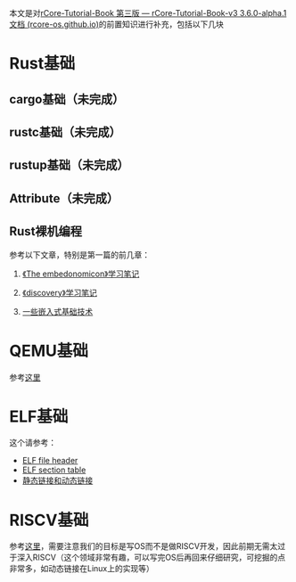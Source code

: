 本文是对[rCore-Tutorial-Book 第三版 — rCore-Tutorial-Book-v3 3.6.0-alpha.1 文档 (rcore-os.github.io)](https://rcore-os.github.io/rCore-Tutorial-Book-v3/index.html)的前置知识进行补充，包括以下几块

# Rust基础

## cargo基础（未完成）

## rustc基础（未完成）

## rustup基础（未完成）

## Attribute（未完成）



## Rust裸机编程

参考以下文章，特别是第一篇的前几章：

1. [《The embedonomicon》学习笔记](../embed_with_rust//embedonomicon.md)

2. [《discovery》学习笔记](../embed_with_rust/discovery.md)

3. [一些嵌入式基础技术](../embed_with_rust/basic-concept.md)


# QEMU基础
参考[这里](../../others/QEMU)




# ELF基础
这个请参考：
* [ELF file header](../../csapp3e/elf_file_header.md)
* [ELF section table](../../csapp3e/elf_section_table.md)
* [静态链接和动态链接](../../csapp3e/static_dyn_link.md)



# RISCV基础

参考[这里](../../others/RISCV/RISCV.md)，需要注意我们的目标是写OS而不是做RISCV开发，因此前期无需太过于深入RISCV（这个领域非常有趣，可以写完OS后再回来仔细研究，可挖掘的点非常多，如动态链接在Linux上的实现等）

